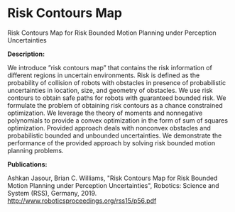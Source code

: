 # Risk Contours Map
Risk Contours Map for Risk Bounded Motion Planning under Perception Uncertainties


**Description:**


We introduce ”risk contours map” that contains the risk information of different regions in uncertain environments. Risk is defined as the probability of collision of robots with obstacles in presence of probabilistic uncertainties in location, size, and geometry of obstacles. We use risk contours to obtain safe paths for robots with guaranteed bounded risk. We formulate the
problem of obtaining risk contours as a chance constrained optimization. We leverage the theory of moments and
nonnegative polynomials to provide a convex optimization in the form of sum of squares optimization. Provided approach deals with nonconvex obstacles and probabilistic bounded and unbounded uncertainties. We demonstrate the performance of the provided approach by solving risk bounded motion planning problems.


**Publications:**

Ashkan Jasour, Brian C. Williams, "Risk Contours Map for Risk Bounded Motion Planning under Perception Uncertainties", Robotics: Science and System (RSS), Germany, 2019. 
http://www.roboticsproceedings.org/rss15/p56.pdf

